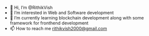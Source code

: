 - 👋 Hi, I’m @RithikVish
- 👀 I’m interested in Web and Software development
- 🌱 I’m currently learning blockchain development along with some framework for fronthend development
- 📫 How to reach me rithikvish2000@gmail.com

<!---
RithikVish/RithikVish is a ✨ special ✨ repository because its `README.md` (this file) appears on your GitHub profile.
You can click the Preview link to take a look at your changes.
--->
